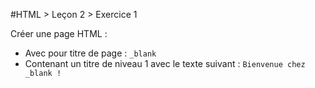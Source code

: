 #HTML > Leçon 2 > Exercice 1

Créer une page HTML :
* Avec pour titre de page : `_blank`
* Contenant un titre de niveau 1 avec le texte suivant : `Bienvenue chez _blank !`
